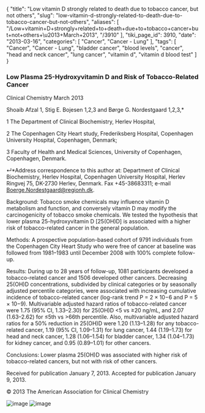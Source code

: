 {
    "title": "Low vitamin D strongly related to death due to tobacco cancer, but not others",
    "slug": "low-vitamin-d-strongly-related-to-death-due-to-tobacco-cancer-but-not-others",
    "aliases": [
        "/Low+vitamin+D+strongly+related+to+death+due+to+tobacco+cancer+but+not+others+\u2013+March+2013",
        "/3910"
    ],
    "tiki_page_id": 3910,
    "date": "2013-03-16",
    "categories": [
        "Cancer",
        "Cancer - Lung"
    ],
    "tags": [
        "Cancer",
        "Cancer - Lung",
        "bladder cancer",
        "blood levels",
        "cancer",
        "head and neck cancer",
        "lung cancer",
        "vitamin d",
        "vitamin d blood test"
    ]
}


### Low Plasma 25-Hydroxyvitamin D and Risk of Tobacco-Related Cancer

Clinical Chemistry March 2013 

Shoaib Afzal 1,     Stig E. Bojesen 1,2,3 and     Børge G. Nordestgaard 1,2,3,*

1 The Department of Clinical Biochemistry, Herlev Hospital,

2 The Copenhagen City Heart study, Frederiksberg Hospital, Copenhagen University Hospital, Copenhagen, Denmark;

3 Faculty of Health and Medical Sciences, University of Copenhagen, Copenhagen, Denmark.

↵*Address correspondence to this author at: Department of Clinical Biochemistry, Herlev Hospital, Copenhagen University Hospital, Herlev Ringvej 75, DK-2730 Herlev, Denmark. Fax +45-38683311; e-mail Boerge.Nordestgaard@regionh.dk.

Background: Tobacco smoke chemicals may influence vitamin D metabolism and function, and conversely vitamin D may modify the carcinogenicity of tobacco smoke chemicals. We tested the hypothesis that lower plasma 25-hydroxyvitamin D <span>[25(OH)D]</span> is associated with a higher risk of tobacco-related cancer in the general population.

Methods: A prospective population-based cohort of 9791 individuals from the Copenhagen City Heart Study who were free of cancer at baseline was followed from 1981–1983 until December 2008 with 100% complete follow-up.

Results: During up to 28 years of follow-up, 1081 participants developed a tobacco-related cancer and 1506 developed other cancers. Decreasing 25(OH)D concentrations, subdivided by clinical categories or by seasonally adjusted percentile categories, were associated with increasing cumulative incidence of tobacco-related cancer (log-rank trend P = 2 × 10−6 and P = 5 × 10−9). Multivariable adjusted hazard ratios of tobacco-related cancer were 1.75 (95% CI, 1.33–2.30) for 25(OH)D <5 vs ≥20 ng/mL, and 2.07 (1.63–2.62) for ≤5th vs >66th percentile. Also, multivariable adjusted hazard ratios for a 50% reduction in 25(OH)D were 1.20 (1.13–1.28) for any tobacco-related cancer, 1.19 (95% CI, 1.09–1.31) for lung cancer, 1.44 (1.19–1.73) for head and neck cancer, 1.28 (1.06–1.54) for bladder cancer, 1.34 (1.04–1.73) for kidney cancer, and 0.95 (0.89–1.01) for other cancers.

Conclusions: Lower plasma 25(OH)D was associated with higher risk of tobacco-related cancers, but not with risk of other cancers.

Received for publication January 7, 2013.     Accepted for publication January 9, 2013.

© 2013 The American Association for Clinical Chemistry

<img src="https://d1bk1kqxc0sym.cloudfront.net/attachments/jpeg/tobacco-cancer-f1.jpg" alt="image">
<img src="https://d1bk1kqxc0sym.cloudfront.net/attachments/jpeg/tobacco-cancer-f.jpg" alt="image">